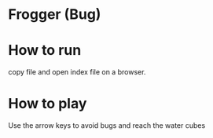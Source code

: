 Frogger (Bug)
================

How to run
================
copy file and open index file on a browser.

How to play
================
Use the arrow keys to avoid bugs and reach the water cubes
